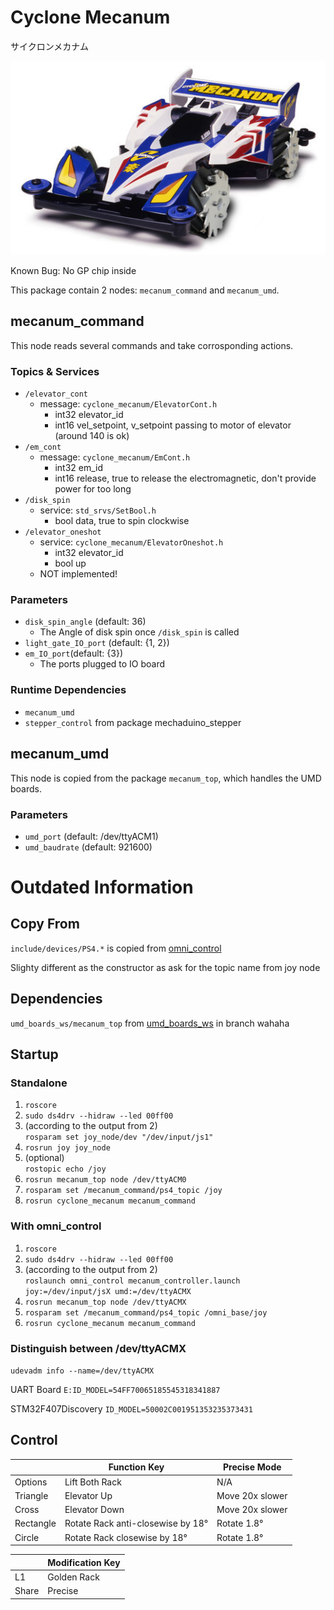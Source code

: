 Cyclone Mecanum
===============
サイクロンメカナム

![Cyclone Mecanum](docs/cyclone_mecanum.jpg)

Known Bug: No GP chip inside

This package contain 2 nodes: `mecanum_command` and `mecanum_umd`.

## mecanum_command
This node reads several commands and take corrosponding actions.

### Topics & Services
- `/elevator_cont`
	- message: `cyclone_mecanum/ElevatorCont.h`
	    - int32 elevator_id
	    - int16 vel_setpoint, v_setpoint passing to motor of elevator (around 140 is ok)
- `/em_cont`
	- message: `cyclone_mecanum/EmCont.h`
	    - int32 em_id
	    - int16 release, true to release the electromagnetic, don't provide power for too long
- `/disk_spin`
	- service: `std_srvs/SetBool.h`
	    - bool data, true to spin clockwise
- `/elevator_oneshot`
	- service: `cyclone_mecanum/ElevatorOneshot.h`
	    - int32 elevator_id
	    - bool up
	- NOT implemented!

### Parameters
- `disk_spin_angle` (default: 36)
	- The Angle of disk spin once `/disk_spin` is called
- `light_gate_IO_port` (default: {1, 2})
- `em_IO_port`(default: {3})
	- The ports plugged to IO board

### Runtime Dependencies
- `mecanum_umd`
- `stepper_control` from package mechaduino_stepper

## mecanum_umd
This node is copied from the package `mecanum_top`, which handles the UMD boards.

### Parameters
- `umd_port` (default: /dev/ttyACM1)
- `umd_baudrate` (default: 921600)









# Outdated Information

## Copy From
`include/devices/PS4.*` is copied from [omni_control](https://github.com/lycpaul/omni_control)

Slighty different as the constructor as ask for the topic name from joy node

## Dependencies
`umd_boards_ws/mecanum_top` from [umd_boards_ws](https://github.com/gaudat/umd_boards_ws) in branch wahaha

## Startup

### Standalone
1. `roscore`
2. `sudo ds4drv --hidraw --led 00ff00`
3. (according to the output from 2) </br>
   `rosparam set joy_node/dev "/dev/input/js1"`
4. `rosrun joy joy_node`
5. (optional) </br>
   `rostopic echo /joy`
6. `rosrun mecanum_top node /dev/ttyACM0`
7. `rosparam set /mecanum_command/ps4_topic /joy`
8. `rosrun cyclone_mecanum mecanum_command`

### With omni_control
1. `roscore`
2. `sudo ds4drv --hidraw --led 00ff00`
3. (according to the output from 2) </br>
   `roslaunch omni_control mecanum_controller.launch joy:=/dev/input/jsX umd:=/dev/ttyACMX`
4. `rosrun mecanum_top node /dev/ttyACMX`
5. `rosparam set /mecanum_command/ps4_topic /omni_base/joy`
6. `rosrun cyclone_mecanum mecanum_command`

### Distinguish between /dev/ttyACMX
`udevadm info --name=/dev/ttyACMX`

UART Board `E:ID_MODEL=54FF70065185545318341887`

STM32F407Discovery `ID_MODEL=50002C001951353235373431`

## Control
|           |  Function Key                     | Precise Mode    |
| --------- | --------------------------------- | --------------- |
| Options   | Lift Both Rack                    | N/A             |
| Triangle  | Elevator Up                       | Move 20x slower |
| Cross     | Elevator Down                     | Move 20x slower |
| Rectangle | Rotate Rack anti-closewise by 18° | Rotate 1.8°     |
| Circle    | Rotate Rack closewise by 18°      | Rotate 1.8°     | 

|       | Modification Key |
| ----- | ---------------- |
| L1    | Golden Rack      |
| Share | Precise          |
